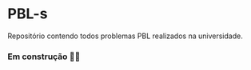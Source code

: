 # PBL-s
Repositório contendo todos problemas PBL realizados na universidade.

<h3>Em construção 👷‍♂️</h3>
